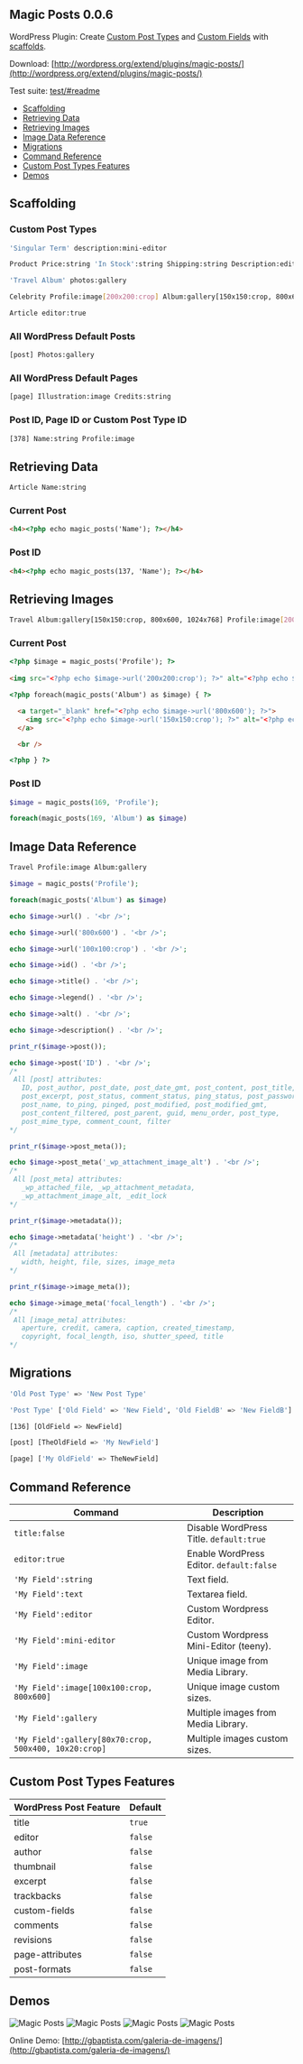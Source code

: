 Magic Posts 0.0.6
--------

WordPress Plugin: Create [Custom Post Types](http://codex.wordpress.org/Post_Types) and [Custom Fields](http://codex.wordpress.org/Custom_Fields) with [scaffolds](http://en.wikipedia.org/wiki/Scaffold_\(programming\)).

Download: [http://wordpress.org/extend/plugins/magic-posts/](http://wordpress.org/extend/plugins/magic-posts/)

Test suite: [test/#readme](test/#readme)

* [Scaffolding](#scaffolding)
* [Retrieving Data](#retrieving-data)
* [Retrieving Images](#retrieving-images)
* [Image Data Reference](#image-data-reference)
* [Migrations](#migrations)
* [Command Reference](#command-reference)
* [Custom Post Types Features](#custom-post-types-features)
* [Demos](#demos)

Scaffolding
--------

### Custom Post Types

```bash
'Singular Term' description:mini-editor
```

```bash
Product Price:string 'In Stock':string Shipping:string Description:editor
```

```bash
'Travel Album' photos:gallery
```

```bash
Celebrity Profile:image[200x200:crop] Album:gallery[150x150:crop, 800x600, 1024x768]
```

```bash
Article editor:true
```

### All WordPress Default Posts

```bash
[post] Photos:gallery
```

### All WordPress Default Pages

```bash
[page] Illustration:image Credits:string
```

### Post ID, Page ID or Custom Post Type ID
```bash
[378] Name:string Profile:image
```

Retrieving Data
--------

```bash
Article Name:string
```

### Current Post
```html
<h4><?php echo magic_posts('Name'); ?></h4>
```

### Post ID
```html
<h4><?php echo magic_posts(137, 'Name'); ?></h4>
```

Retrieving Images
--------

```bash
Travel Album:gallery[150x150:crop, 800x600, 1024x768] Profile:image[200x200:crop]
```

### Current Post

```html
<?php $image = magic_posts('Profile'); ?>
 
<img src="<?php echo $image->url('200x200:crop'); ?>" alt="<?php echo $image->alt(); ?>" />
```

```html
<?php foreach(magic_posts('Album') as $image) { ?>

  <a target="_blank" href="<?php echo $image->url('800x600'); ?>">
    <img src="<?php echo $image->url('150x150:crop'); ?>" alt="<?php echo $image->alt(); ?>" />
  </a>

  <br />

<?php } ?>
 ```

### Post ID
```php
$image = magic_posts(169, 'Profile');
```

```php
foreach(magic_posts(169, 'Album') as $image)
 ```

Image Data Reference
--------

```bash
Travel Profile:image Album:gallery
```

```php
$image = magic_posts('Profile');
 ```

```php
foreach(magic_posts('Album') as $image)
 ```
 
 ```php
echo $image->url() . '<br />';

echo $image->url('800x600') . '<br />';

echo $image->url('100x100:crop') . '<br />';

echo $image->id() . '<br />';

echo $image->title() . '<br />';

echo $image->legend() . '<br />';

echo $image->alt() . '<br />';

echo $image->description() . '<br />';

print_r($image->post());

echo $image->post('ID') . '<br />';
/*
  All [post] attributes:
    ID, post_author, post_date, post_date_gmt, post_content, post_title,
    post_excerpt, post_status, comment_status, ping_status, post_password,
    post_name, to_ping, pinged, post_modified, post_modified_gmt,
    post_content_filtered, post_parent, guid, menu_order, post_type,
    post_mime_type, comment_count, filter
*/

print_r($image->post_meta());

echo $image->post_meta('_wp_attachment_image_alt') . '<br />';
/*
  All [post_meta] attributes:
    _wp_attached_file, _wp_attachment_metadata,
    _wp_attachment_image_alt, _edit_lock
*/

print_r($image->metadata());

echo $image->metadata('height') . '<br />';
/*
  All [metadata] attributes:
    width, height, file, sizes, image_meta
*/

print_r($image->image_meta());

echo $image->image_meta('focal_length') . '<br />';
/*
  All [image_meta] attributes:
    aperture, credit, camera, caption, created_timestamp,
    copyright, focal_length, iso, shutter_speed, title
*/
 ```

Migrations
--------

```bash
'Old Post Type' => 'New Post Type'

'Post Type' ['Old Field' => 'New Field', 'Old FieldB' => 'New FieldB']

[136] [OldField => NewField]

[post] [TheOldField => 'My NewField']

[page] ['My OldField' => TheNewField]
```

Command Reference
--------

Command | Description
--- | ---
`title:false` | Disable WordPress Title. `default:true`
`editor:true` | Enable WordPress Editor. `default:false`
`'My Field':string` | Text field.
`'My Field':text` | Textarea field.
`'My Field':editor` | Custom Wordpress Editor.
`'My Field':mini-editor` | Custom Wordpress Mini-Editor (teeny).
`'My Field':image` | Unique image from Media Library.
`'My Field':image[100x100:crop, 800x600]` | Unique image custom sizes.
`'My Field':gallery` | Multiple images from Media Library.
`'My Field':gallery[80x70:crop, 500x400, 10x20:crop]` | Multiple images custom sizes.

Custom Post Types Features
--------

WordPress Post Feature | Default
--- | ---
title | `true`
editor | `false`
author | `false`
thumbnail | `false`
excerpt | `false`
trackbacks | `false`
custom-fields | `false`
comments | `false`
revisions | `false`
page-attributes | `false`
post-formats | `false`

Demos
--------

![Magic Posts](http://gbaptista.com/images/m-p-04-s.png "Magic Posts")
![Magic Posts](http://gbaptista.com/images/m-p-01-s-b.png "Magic Posts")
![Magic Posts](http://gbaptista.com/images/m-p-02-s.png "Magic Posts")
![Magic Posts](http://gbaptista.com/images/m-p-03-s.png "Magic Posts")

Online Demo: [http://gbaptista.com/galeria-de-imagens/](http://gbaptista.com/galeria-de-imagens/)
